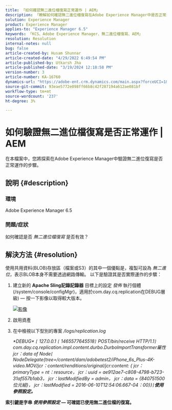 ```yaml
---
title: 「如何確認無二進位檔復寫正常運作 | AEM」
description: 「瞭解如何確認無二進位檔復寫在Adobe Experience Manager中是否正常運作。」
solution: Experience Manager
product: Experience Manager
applies-to: "Experience Manager 6.5"
keywords: 「KCS、Adobe Experience Manager、無二進位檔復寫、AEM」
resolution: Resolution
internal-notes: null
bug: false
article-created-by: Husam Shunnar
article-created-date: "4/29/2022 6:49:54 PM"
article-published-by: Utkarsh Jha
article-published-date: "3/19/2024 12:18:58 PM"
version-number: 3
article-number: KA-16760
dynamics-url: "https://adobe-ent.crm.dynamics.com/main.aspx?forceUCI=1&pagetype=entityrecord&etn=knowledgearticle&id=5df78e22-edc7-ec11-a7b6-0022480a1d64"
source-git-commit: 93eae5772e098ff66b8c42f287194a612ae081bf
workflow-type: tm+mt
source-wordcount: '237'
ht-degree: 3%

---
```


# 如何驗證無二進位檔復寫是否正常運作 | AEM


在本檔案中，您將探索在Adobe Experience Manager中驗證無二進位復寫是否正常運作的步驟。

## 說明 {#description}


### <b>環境</b>

Adobe Experience Manager 6.5



### <b>問題/症狀</b>

如何確認是否 *無二進位檔復寫* 是否有效？


## 解決方法 {#resolution}


使用共用資料(BLOB)存放區（檔案或S3）的其中一個優點是，複製可設為 *無二進位*，表示BLOB本身不需要透過網路傳輸。 以下是驗證其是否實際運作的步驟：

1. 建立新的 <b>Apache Sling記錄記錄器</b> 目標上的設定 *發佈* 執行個體(/system/console/configMgr)，適用於com.day.cq.replication在DEBUG層級) — 按一下影像以取得較大版本。<br>

   [![影像](https://64.media.tumblr.com/7399cc8fc96a1bb17456e9aff2af2999/tumblr_inline_p9j3kgHl8K1r414c2_500.png)](https://href.li/?http://jayan.kandathil.ca/CQ-OPS/aem62/LoggingLogger-Replication.png)
2. 啟用資產


3. 在中檢視以下型別的專案 */logs/replication.log*

   *\*DEBUG\* `[` 127.0.0.1 `[` 1465577645518`]`  POST/bin/receive HTTP/1.1`]`  com.day.cq.replication.impl.content.durbo.DurboImportTransformer屬性jcr：data of Node`[` NodeDelegate{tree=/content/dam/adobetest2/iPhone_6s_Plus-4K-video.MOV/jcr：content/renditions/original/jcr:content: { jcr：primaryType = nt：resource， jcr：uuid = ae912ae7-c808-4798-b723-31af557b1ab3， jcr：lastModifiedBy = admin， jcr：data = {840751500位元組}， jcr：lastModified = 2016-06-10T12:54:06.667-04：00}}`]`<b>使用參照設定。*


索引鍵是字串 *使用參照設定* — 可確認已使用無二進位檔的復寫。


